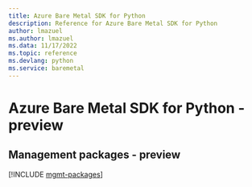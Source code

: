 ```yaml
---
title: Azure Bare Metal SDK for Python
description: Reference for Azure Bare Metal SDK for Python
author: lmazuel
ms.author: lmazuel
ms.data: 11/17/2022
ms.topic: reference
ms.devlang: python
ms.service: baremetal
---
```

# Azure Bare Metal SDK for Python - preview

## Management packages - preview
[!INCLUDE [mgmt-packages](bare-metal-mgmt-index.md)]